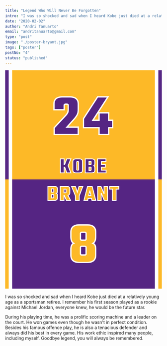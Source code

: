 ```yaml
---
title: "Legend Who Will Never Be Forgotten"
intro: "I was so shocked and sad when I heard Kobe just died at a relatively young age as a sportsman retiree. I remember his first season played as a rookie against Michael Jordan, everyone knew he would be the future star."
date: "2020-02-02"
author: "Andri Tanuarto"
email: "andritanuarto@gmail.com"
type: "post"
image: "./poster-bryant.jpg"
tags: ["poster"]
postNo: "4"
status: "published"
---
```


<img class="poster" src="../../../img/journals/004/kobe-bryant.svg" />

I was so shocked and sad when I heard Kobe just died at a relatively young age as a sportsman retiree. I remember his first season played as a rookie against Michael Jordan, everyone knew, he would be the future star.

During his playing time, he was a prolific scoring machine and a leader on the court. He won games even though he wasn't in perfect condition. Besides his famous offence play, he is also a tenacious defender and always did his best in every game. His work ethic inspired many people, including myself. Goodbye legend, you will always be remembered.